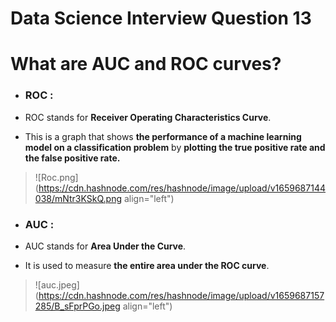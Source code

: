 # Data Science Interview Question 13

# What are AUC and ROC curves?

- ### ROC :
 
 - ROC stands for **Receiver Operating Characteristics Curve**.
 - This is a graph that shows **the performance of a machine learning model on a classification problem** by **plotting the true positive rate and the false positive rate.**


> ![Roc.png](https://cdn.hashnode.com/res/hashnode/image/upload/v1659687144038/mNtr3KSkQ.png align="left")


- ### AUC :

 - AUC stands for **Area Under the Curve**.
 - It is used to measure **the entire area under the ROC curve**. 


> ![auc.jpeg](https://cdn.hashnode.com/res/hashnode/image/upload/v1659687157285/B_sFprPGo.jpeg align="left")
